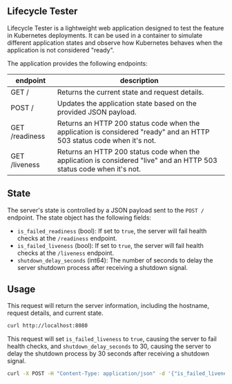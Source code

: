 Lifecycle Tester
---

Lifecycle Tester is a lightweight web application designed to test the feature in Kubernetes deployments. It can be used in a container to simulate different application states and observe how Kubernetes behaves when the application is not considered "ready".

The application provides the following endpoints:

| endpoint | description |
| - | - |
| GET / | Returns the current state and request details. |
| POST / | Updates the application state based on the provided JSON payload. |
| GET /readiness | Returns an HTTP 200 status code when the application is considered "ready" and an HTTP 503 status code when it's not.
| GET /liveness | Returns an HTTP 200 status code when the application is considered "live" and an HTTP 503 status code when it's not.

## State

The server's state is controlled by a JSON payload sent to the `POST /` endpoint. The state object has the following fields:

- `is_failed_readiness` (bool): If set to `true`, the server will fail health checks at the `/readiness` endpoint.
- `is_failed_liveness` (bool): If set to `true`, the server will fail health checks at the `/liveness` endpoint.
- `shutdown_delay_seconds` (int64): The number of seconds to delay the server shutdown process after receiving a shutdown signal.

## Usage

This request will return the server information, including the hostname, request details, and current state.

```bash
curl http://localhost:8080
```

This request will set `is_failed_liveness` to `true`, causing the server to fail health checks, and `shutdown_delay_seconds` to 30, causing the server to delay the shutdown process by 30 seconds after receiving a shutdown signal.

```bash
curl -X POST -H "Content-Type: application/json" -d '{"is_failed_liveness": true, "shutdown_delay_seconds": 30}' http://localhost:8080
```
